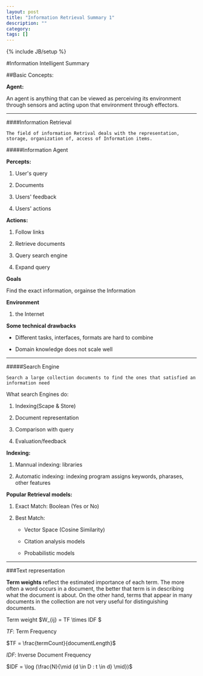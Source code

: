 ```yaml
---
layout: post
title: "Information Retrieval Summary 1"
description: ""
category: 
tags: []
---
```

{% include JB/setup %}


<!--more-->


#Information Intelligent Summary

##Basic Concepts:

**Agent:**

An agent is anything that can be viewed as perceiving its environment through sensors and acting upon that environment through effectors.

---

####Information Retrieval

    The field of information Retrival deals with the representation, storage, organization of, access of Information items.

#####Information Agent

**Percepts:**

1. User's query

2. Documents

3. Users' feedback

4. Users' actions

**Actions:**

1. Follow links

2. Retrieve documents

3. Query search engine

4. Expand query

**Goals**

Find the exact information, orgainse the Information

**Environment**

1. the Internet

**Some technical drawbacks**

- Different tasks, interfaces, formats are hard to combine

- Domain knowledge does not scale well

---

#####Search Engine

    Search a large collection documents to find the ones that satisfied an information need

What search Engines do:

1. Indexing(Scape & Store)

2. Document representation

3. Comparison with query

4. Evaluation/feedback

**Indexing:**

1. Mannual indexing: libraries

2. Automatic indexing: indexing program assigns keywords, pharases, other features

**Popular Retrieval models:**

1. Exact Match: Boolean (Yes or No)

2. Best Match: 

	- Vector Space (Cosine Similarity)

	- Citation analysis models

	- Probabilistic models

---

###Text representation

**Term weights** reflect the estimated importance of each term. The more often a word occurs in a document, the better that term is in describing what the document is about.
On the other hand, terms that appear in many documents in the collection are not very useful for distinguishing documents.


Term weight $W_{ij} = TF \times IDF $

$TF$: Term Frequency

$TF = \frac{termCount}{documentLength}$

$IDF$: Inverse Document Frequency

$IDF = \log (\frac{N}{\mid {d \in D : t \in d} \mid})$





